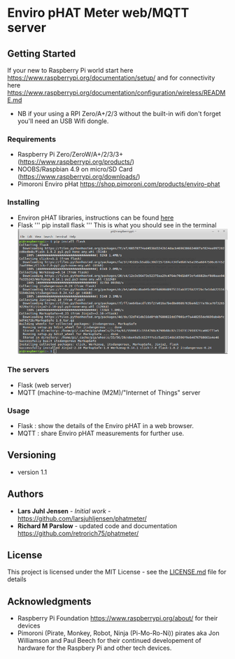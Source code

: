 # Enviro pHAT Meter web/MQTT server 

## Getting Started
If your new to Raspberry Pi world start here https://www.raspberrypi.org/documentation/setup/
and for connectivity here https://www.raspberrypi.org/documentation/configuration/wireless/README.md
* NB if your using a RPI Zero/A+/2/3 without the built-in wifi don't forget you'll need an USB Wifi dongle.

### Requirements
* Raspberry Pi Zero/ZeroW/A+/2/3/3+ (https://www.raspberrypi.org/products/)
* NOOBS/Raspbian 4.9 on micro/SD Card (https://www.raspberrypi.org/downloads/)
* Pimoroni Enviro pHat https://shop.pimoroni.com/products/enviro-phat

### Installing
* Environ pHAT libraries, instructions can be found [here](https://github.com/pimoroni/enviro-phat)
* Flask
'''
pip install flask
'''
This is what you should see in the terminal
![Finding the terminal](https://github.com/retrorich75/commonfiles/blob/master/pip_install_flask.png?raw=true)

### The servers
* Flask (web server)
* MQTT (machine-to-machine (M2M)/"Internet of Things" server 

### Usage
* Flask : show the details of the Enviro pHAT in a web browser.
* MQTT : share Enviro pHAT measurements for further use.

## Versioning
* version 1.1

## Authors
* **Lars Juhl Jensen** - *Initial work* - https://github.com/larsjuhljensen/phatmeter/ 
* **Richard M Parslow** - updated code and documentation https://github.com/retrorich75/phatmeter/
## License

This project is licensed under the MIT License - see the [LICENSE.md](LICENSE.md) file for details

## Acknowledgments
* Raspberry Pi Foundation https://www.raspberrypi.org/about/ for their devices 
* Pimoroni (Pirate, Monkey, Robot, Ninja (Pi-Mo-Ro-Ni)) pirates aka Jon Williamson and Paul Beech for their continued developement of hardware for the Raspbery Pi and other tech devices.
